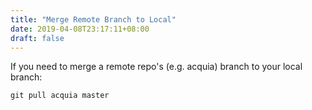 ```yaml
---
title: "Merge Remote Branch to Local"
date: 2019-04-08T23:17:11+08:00
draft: false
---
```


If you need to merge a remote repo's (e.g. acquia) branch to your local branch:
```
git pull acquia master
```
